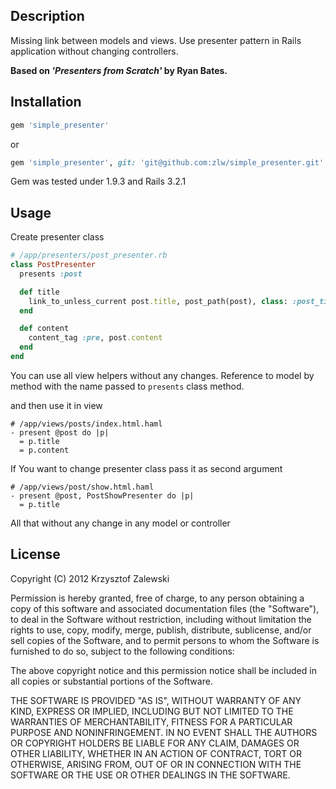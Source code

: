 ## Description

Missing link between models and views.
Use presenter pattern in Rails application without changing controllers.

**Based on *'Presenters from Scratch'* by Ryan Bates.**

## Installation

```ruby
gem 'simple_presenter'
```

or

```ruby
gem 'simple_presenter', git: 'git@github.com:zlw/simple_presenter.git'
```

Gem was tested under 1.9.3 and Rails 3.2.1

## Usage

Create presenter class

```ruby
# /app/presenters/post_presenter.rb
class PostPresenter
  presents :post

  def title
    link_to_unless_current post.title, post_path(post), class: :post_title_link
  end

  def content
    content_tag :pre, post.content
  end
end
```

You can use all view helpers without any changes. Reference to model by method with the name passed to `presents` class method.

and then use it in view

```haml
# /app/views/posts/index.html.haml
- present @post do |p|
  = p.title
  = p.content
```

If You want to change presenter class pass it as second argument

```haml
# /app/views/post/show.html.haml
- present @post, PostShowPresenter do |p|
  = p.title
```

All that without any change in any model or controller

## License

Copyright (C) 2012 Krzysztof Zalewski

Permission is hereby granted, free of charge, to any person obtaining a copy of this software and associated documentation files (the "Software"), to deal in the Software without restriction, including without limitation the rights to use, copy, modify, merge, publish, distribute, sublicense, and/or sell copies of the Software, and to permit persons to whom the Software is furnished to do so, subject to the following conditions:

The above copyright notice and this permission notice shall be included in all copies or substantial portions of the Software.

THE SOFTWARE IS PROVIDED "AS IS", WITHOUT WARRANTY OF ANY KIND, EXPRESS OR IMPLIED, INCLUDING BUT NOT LIMITED TO THE WARRANTIES OF MERCHANTABILITY, FITNESS FOR A PARTICULAR PURPOSE AND NONINFRINGEMENT. IN NO EVENT SHALL THE AUTHORS OR COPYRIGHT HOLDERS BE LIABLE FOR ANY CLAIM, DAMAGES OR OTHER LIABILITY, WHETHER IN AN ACTION OF CONTRACT, TORT OR OTHERWISE, ARISING FROM, OUT OF OR IN CONNECTION WITH THE SOFTWARE OR THE USE OR OTHER DEALINGS IN THE SOFTWARE.